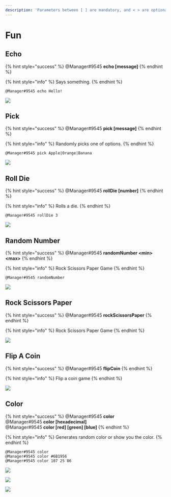 ```yaml
---
description: 'Parameters between [ ] are mandatory, and < > are optional.'
---
```


# Fun

## Echo

{% hint style="success" %}
@Manager\#9545 **echo \[message\]**
{% endhint %}

{% hint style="info" %}
Says something.
{% endhint %}

```text
@Manager#9545 echo Hello!
```

![](../.gitbook/assets/echo.PNG)

## Pick

{% hint style="success" %}
@Manager\#9545 **pick \[message\]**
{% endhint %}

{% hint style="info" %}
Randomly picks one of options.
{% endhint %}

```text
@Manager#9545 pick Apple|Orange|Banana
```

![](../.gitbook/assets/pick.PNG)

## Roll Die

{% hint style="success" %}
@Manager\#9545 **rollDie \[number\]**
{% endhint %}

{% hint style="info" %}
Rolls a die.
{% endhint %}

```text
@Manager#9545 rollDie 3
```

![](../.gitbook/assets/rolldie.PNG)

## Random Number

{% hint style="success" %}
@Manager\#9545 **randomNumber &lt;min&gt; &lt;max&gt;**
{% endhint %}

{% hint style="info" %}
Rock Scissors Paper Game
{% endhint %}

```text
@Manager#9545 randomNumber
```

![](../.gitbook/assets/randomnumber.PNG)

## Rock Scissors Paper

{% hint style="success" %}
@Manager\#9545 **rockScissorsPaper**
{% endhint %}

{% hint style="info" %}
Rock Scissors Paper Game
{% endhint %}

![](../.gitbook/assets/rockscissorspaper.PNG)

## Flip A Coin

{% hint style="success" %}
@Manager\#9545 **flipCoin**
{% endhint %}

{% hint style="info" %}
Flip a coin game
{% endhint %}

![](../.gitbook/assets/flipcoin.PNG)

## Color

{% hint style="success" %}
@Manager\#9545 **color**  
@Manager\#9545 **color \[hexadecimal\]**  
@Manager\#9545 **color \[red\] \[green\] \[blue\]**
{% endhint %}

{% hint style="info" %}
Generates random color or show you the color.
{% endhint %}

```text
@Manager#9545 color
@Manager#9545 color #6B1956
@Manager#9545 color 107 25 86
```

![](../.gitbook/assets/color1.PNG)

![](../.gitbook/assets/color2.PNG)

![](../.gitbook/assets/color3.PNG)

